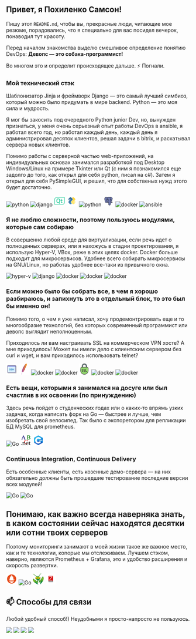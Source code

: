 ## Привет, я Похиленко Самсон!

Пишу этот `README.md`, чтобы вы, прекрасные люди, читающие мое резюме, порадовались, что я специально для вас посидел вечерок, понаводил тут красоту.

Перед началом знакомства выделю смешливое определение понятию DevOps: 
**Девопс — это собака-программист!** 

Во многом это и определит происходящее дальше. ⚡ Погнали. 

### Мой технический стэк
Шаблонизатор Jinja и фреймворк Django — это самый лучший симбиоз, который можно было придумать в мире backend. Python — это моя сила и мудрость.

Я мог бы закосить под очередного Python junior Dev, но, вынужден признаться, у меня очень серьезный опыт работы DevOps в ansible, я работал всего год, но работал каждый день, каждый день я администрировал десяток клиентов, решал задачи в bitrix, и раскатывал сервера новых клиентов.

Помимо работы с серверной частью web-приложений, на индивидуальных основах занимался разработкой под Desktop Windows/Linux на примере Tkinter или Qt (с ним я познакомился еще задолго до того, как открыл для себя python, писал на с#). Затем я открыл для себя PySimpleGUI, и решил, что для собственых нужд этого будет достаточно.
 <p>
 <img src="https://img.icons8.com/color/48/000000/python.png" alt="python" width="30" height="30" />
 <img src="https://img.icons8.com/color/48/000000/django.png" alt="django" width="30" height="30" />
 <img src="icons8-qt-50.png" alt="Qt" width="30" height="30" />
 <img src="PySimpleGUI.png" alt="Qt" width="30" height="30" />
 <img src="https://img.icons8.com/color/48/000000/mysql.png" alt="python" width="30" height="30" />
 <img src="icons8-postgresql-100.png" alt="python" width="30" height="30" />
 <img src="https://img.icons8.com/color/48/000000/docker.png" alt="docker" width="30" height="30" />
 <img src="https://img.icons8.com/color/48/000000/ansible.png" alt="ansible" width="30" height="30" /> 
 </p>


### Я не люблю сложности, поэтому пользуюсь модулями, которые сам собираю
 В совершенно любой среде для виртуализации, если речь идет о полноценных серверах, или я нахожусь в стадии проектирования, я использую Hyper-V, VBox, реже в этих целях docker. Docker больше подходит для микросервисов. Удобнее всего собирать микросервисы на GNU/Linux, но работаь удобнее все-таки из привычного окна.
 <p>
 <img src="https://img.icons8.com/color/48/000000/windows-10.png" alt="hyper-v" width="30" height="30" />
 <img src="https://img.icons8.com/color/48/000000/virtualbox.png" alt="django" width="30" height="30" />
 <img src="https://img.icons8.com/color/48/000000/docker.png" alt="docker" width="30" height="30" />
 <img src="https://img.icons8.com/color/48/000000/centos.png" alt="docker" width="30" height="30" />
 <img src="https://img.icons8.com/color/48/000000/ubuntu.png" alt="docker" width="30" height="30" />
 </p>
 
 
### Если можно было бы собрать все, в чем я хорошо разбираюсь, и запихнуть это в отдельный блок, то это был бы именно он!
Помимо того, о чем я уже написал, хочу продемонтрировать еще и то многообразие технологий, без которых современный программист или девопс выглядит неполноценным.

Приходилось ли вам настраивать SSL на коммерческом VPN хосте? А мне приходилось! Может вы имели дело с клиентским сервером без curl и wget, и вам приходилось использовать telnet?
<p>
 <img src="icons8-ssh-100.png" alt="hyper-v" width="30" height="30" />
 <img src="icons8-apache-a-free-and-open-source-cross-platform-web-server-software-48.png" alt="hyper-v" width="30" height="30" />
 <img src="https://img.icons8.com/color/48/000000/openvpn.png" alt="docker" width="30" height="30" />
 <img src="https://img.icons8.com/color/48/000000/nginx.png" alt="docker" width="30" height="30" />
 <img src="icons8-ssl-60.png" alt="hyper-v" width="30" height="30" />
 <img src="https://img.icons8.com/color/48/000000/console.png" alt="docker" width="30" height="30" />
 <img src="https://img.icons8.com/color/48/000000/git.png" alt="docker" width="30" height="30" />
 </p>
<p>
</p>


 
### Есть вещи, которыми я занимался на досуге или был счастлив в их освоении (по принуждению)
Здесь речь пойдет о студенческих годах или о каких-то впрямь узких задачах, когда написать форк на Go — быстрее и лучше, чем изобретать свой велосипед. Так было с экспоретором для репликации БД MySQL для prometheus.
<p>
 <img src="https://img.icons8.com/color/48/000000/golang.png" alt="Go" width="30" height="30" />
 <img src="paskal.abc.net.png" alt="Paskal" width="30" height="30" />
 <img src="icons8-c++-48.png" alt="c++" width="30" height="30" />
</p>


### Continuous Integration, Continuous Delivery
Есть особенные клиенты, есть козенные демо-сервера — на них обязательно должны быть прошедшие тестирование последние версии всех модулей!
<p>
 <img src="https://img.icons8.com/color/48/000000/jenkins.png" alt="Go" width="30" height="30" />
 <img src="https://img.icons8.com/color/48/000000/github.png" alt="Go" width="30" height="30" />
</p>


## Понимаю, как важно всегда наверняка знать, в каком состоянии сейчас находятся десятки или сотни твоих серверов
Поэтому мониторинги занимают в моей жизни такое же важное место, как и те технологии, коnорые мы отслеживаем. Лучшем стэком, наверно, являются Prometheus + Grafana, это и удобство расширения и скорость развертки.
<p>
<img src="icons8-prometheus-48.png" width="30" height="30" />
<img src="https://img.icons8.com/color/48/000000/grafana.png" alt="Go" width="30" height="30" />
<img src="msntis.png" alt="mantis" width="30" height="30" />
<img src="zabbix.png" alt="zabbix" width="30" height="30" />
</p>

 
## 📫 Способы для связи
Любой удобный способ!) Неудобными я просто-напросто не пользуюсь.
<p>
 <img src="https://img.shields.io/badge/%40sampoh__27-tg-blue" />
 <img src="https://img.shields.io/badge/s.pohilenko-vk-blue" />
 <img src="https://img.shields.io/badge/samsonpohilenko-gmail-yellowgreen" />
 <img src="https://img.shields.io/badge/Samson--P%234193-discord-purple" />
</p>
